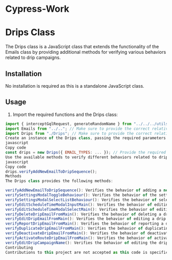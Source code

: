 # Cypress-Work
# Drips Class

The Drips class is a JavaScript class that extends the functionality of the Emails class by providing additional methods for verifying various behaviors related to drip campaigns.

## Installation

No installation is required as this is a standalone JavaScript class.

## Usage

1. Import the required functions and the Drips class:

```javascript
import { interceptGqlRequest, generateRandomName } from "../../../utils/helpers";
import Emails from "../.."; // Make sure to provide the correct relative path to the Emails class
import Drips from "./Drips"; // Make sure to provide the correct relative path to the Drips class
Create an instance of the Drips class, passing the required parameters to the constructor:
javascript
Copy code
const drips = new Drips({ EMAIL_TYPES: ... }); // Provide the required EMAIL_TYPES parameter
Use the available methods to verify different behaviors related to drip campaigns. For example:
javascript
Copy code
drips.verifyAddNewEmailToDripSequence();
Methods
The Drips class provides the following methods:

verifyAddNewEmailToDripSequence(): Verifies the behavior of adding a new email to a drip sequence.
verifySettingsModalToggleBehaviour(): Verifies the behavior of the settings modal toggle.
verifySettingsModalSelectListBehaviour(): Verifies the behavior of selecting a list in the settings modal.
verifyEditScheduleTimeModalInputMain(): Verifies the behavior of editing the schedule time using an input field.
verifyEditScheduleTimeModalSelectMain(): Verifies the behavior of editing the schedule time using a select dropdown.
verifyDeleteDripEmailFromMain(): Verifies the behavior of deleting a drip email from the main view.
verifyEditDripEmailFromMain(): Verifies the behavior of editing a drip email from the main view.
verifyReportDripEmailFromMain(): Verifies the behavior of reporting a drip email from the main view.
verifyDuplicateDripEmailFromMain(): Verifies the behavior of duplicating a drip email from the main view.
verifyDeactivateDripEmailFromMain(): Verifies the behavior of deactivating a drip email from the main view.
verifyActivateRouteDripEmailFromMain(): Verifies the behavior of activating a route drip email from the main view.
verifyEditDripCampaignName(): Verifies the behavior of editing the drip campaign name.
Contributing
Contributions to this project are not accepted as this code is specific to a particular use case.
